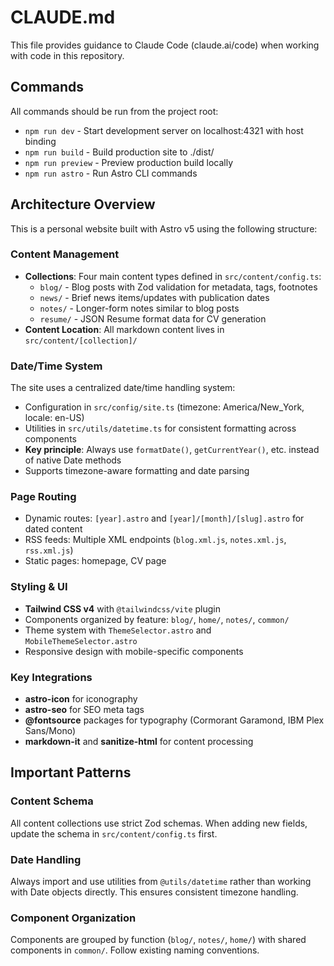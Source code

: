 # CLAUDE.md

This file provides guidance to Claude Code (claude.ai/code) when working with code in this repository.

## Commands

All commands should be run from the project root:

- `npm run dev` - Start development server on localhost:4321 with host binding
- `npm run build` - Build production site to ./dist/
- `npm run preview` - Preview production build locally
- `npm run astro` - Run Astro CLI commands

## Architecture Overview

This is a personal website built with Astro v5 using the following structure:

### Content Management
- **Collections**: Four main content types defined in `src/content/config.ts`:
  - `blog/` - Blog posts with Zod validation for metadata, tags, footnotes
  - `news/` - Brief news items/updates with publication dates
  - `notes/` - Longer-form notes similar to blog posts
  - `resume/` - JSON Resume format data for CV generation
- **Content Location**: All markdown content lives in `src/content/[collection]/`

### Date/Time System
The site uses a centralized date/time handling system:
- Configuration in `src/config/site.ts` (timezone: America/New_York, locale: en-US)
- Utilities in `src/utils/datetime.ts` for consistent formatting across components
- **Key principle**: Always use `formatDate()`, `getCurrentYear()`, etc. instead of native Date methods
- Supports timezone-aware formatting and date parsing

### Page Routing
- Dynamic routes: `[year].astro` and `[year]/[month]/[slug].astro` for dated content
- RSS feeds: Multiple XML endpoints (`blog.xml.js`, `notes.xml.js`, `rss.xml.js`)
- Static pages: homepage, CV page

### Styling & UI
- **Tailwind CSS v4** with `@tailwindcss/vite` plugin
- Components organized by feature: `blog/`, `home/`, `notes/`, `common/`
- Theme system with `ThemeSelector.astro` and `MobileThemeSelector.astro`
- Responsive design with mobile-specific components

### Key Integrations
- **astro-icon** for iconography
- **astro-seo** for SEO meta tags
- **@fontsource** packages for typography (Cormorant Garamond, IBM Plex Sans/Mono)
- **markdown-it** and **sanitize-html** for content processing

## Important Patterns

### Content Schema
All content collections use strict Zod schemas. When adding new fields, update the schema in `src/content/config.ts` first.

### Date Handling
Always import and use utilities from `@utils/datetime` rather than working with Date objects directly. This ensures consistent timezone handling.

### Component Organization
Components are grouped by function (`blog/`, `notes/`, `home/`) with shared components in `common/`. Follow existing naming conventions.